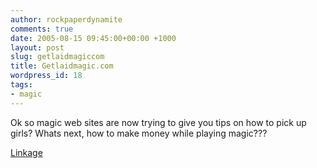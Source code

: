 ```yaml
---
author: rockpaperdynamite
comments: true
date: 2005-08-15 09:45:00+00:00 +1000
layout: post
slug: getlaidmagiccom
title: Getlaidmagic.com
wordpress_id: 18
tags:
- magic
---
```


Ok so magic web sites are now trying to give you tips on how to pick up girls?  Whats next, how to make money while playing magic???

[Linkage](http://Getlaidmagic.com)




